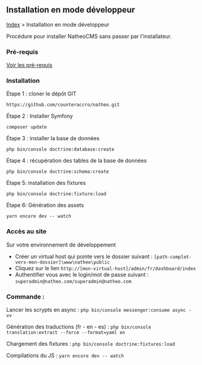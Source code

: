 ## Installation en mode développeur

[Index](../../index.md) > Installation en mode développeur

Procédure pour installer NatheoCMS sans passer par l'installateur.

### Pré-requis
[Voir les pré-requis](pre-requis.md)

### Installation
Étape 1 : cloner le dépôt GIT

```https://github.com/counteraccro/natheo.git```

Étape 2 : Installer Symfony

```composer update```

Étape 3 : installer la base de données

```php bin/console doctrine:database:create```

Étape 4 : récupération des tables de la base de données

```php bin/console doctrine:schema:create```

Étape 5: installation des fixtures

```php bin/console doctrine:fixture:load```

Étape 6: Génération des assets

```yarn encore dev -- watch```

### Accès au site
Sur votre environnement de développement
* Créer un virtual host qui pointe vers le dossier suivant : ```[path-complet-vers-mon-dossier]\www\natheo\public```
* Cliquez sur le lien ```http://[mon-virtual-host]/admin/fr/dashboard/index```
* Authentifier vous avec le login/mot de passe suivant : ```superadmin@natheo.com/superadmin@natheo.com```

### Commande :

Lancer les scrypts en async : ```php bin/console messenger:consume async -vv```

Génération des traductions (fr - en - es) : ```php bin/console translation:extract --force --format=yaml en```

Chargement des fixtures : ```php bin/console doctrine:fixtures:load```

Compilations du JS : ```yarn encore dev -- watch```